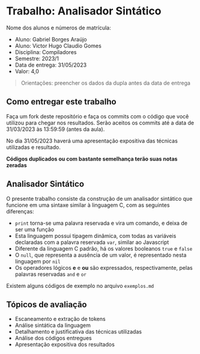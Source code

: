 # Trabalho: Analisador Sintático

Nome dos alunos e números de matrícula:
* Aluno: Gabriel Borges Araújo
* Aluno: Victor Hugo Claudio Gomes
* Disciplina: Compiladores
* Semestre: 2023/1
* Data de entrega: 31/05/2023
* Valor: 4,0

> Orientações: preencher os dados da dupla antes da data de entrega

## Como entregar este trabalho

Faça um fork deste repositório e faça os commits com o código que você utilizou para chegar nos resultados. Serão aceitos os commits até a data de 31/03/2023 às 13:59:59 (antes da aula).

No dia 31/05/2023 haverá uma apresentação expositiva das técnicas utilizadas e resultado.

**Códigos duplicados ou com bastante semelhança terão suas notas zeradas**

## Analisador Sintático

O presente trabalho consiste da construção de um analisador sintático que funcione em uma sintaxe similar à linguagem C, com as seguintes diferenças:

* ```print``` torna-se uma palavra reservada e vira um comando, e deixa de ser uma função
* Esta linguagem possui tipagem dinâmica, com todas as variáveis declaradas com a palavra reservada ```var```, similar ao Javascript
* Diferente da linguagem C padrão, há os valores booleanos ```true``` e ```false```
* O ```null```, que representa a ausência de um valor, é representado nesta linguagem por ```nil```
* Os operadores lógicos **e** e **ou** são expressados, respectivamente, pelas palavras reservadas ```and``` e ```or```

Existem alguns códigos de exemplo no arquivo ```exemplos.md```

## Tópicos de avaliação

* Escaneamento e extração de tokens
* Análise sintática da linguagem
* Detalhamento e justificativa das técnicas utilizadas
* Análise dos códigos entregues
* Apresentação expositiva dos resultados